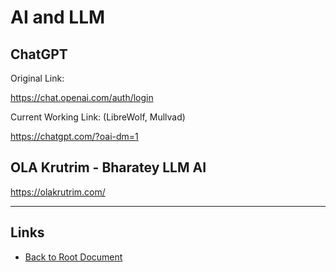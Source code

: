 # AI and LLM

## ChatGPT

Original Link:

<https://chat.openai.com/auth/login>

Current Working Link: (LibreWolf, Mullvad)

<https://chatgpt.com/?oai-dm=1>

## OLA Krutrim - Bharatey LLM AI

<https://olakrutrim.com/>


----
<!-- Footer Begins Here -->
## Links

- [Back to Root Document](../README.md)
